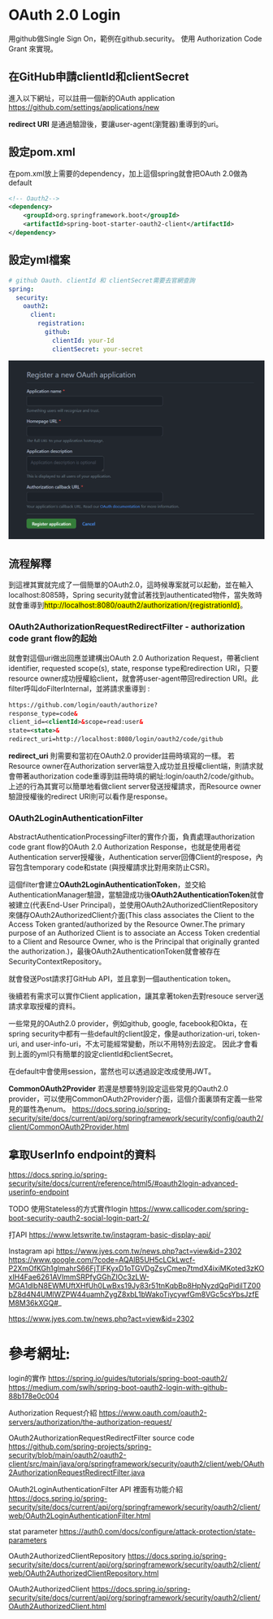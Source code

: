 # OAuth 2.0 Login
用github做Single Sign On，範例在github.security。
使用 Authorization Code Grant 來實現。

## 在GitHub申請clientId和clientSecret
進入以下網址，可以註冊一個新的OAuth application
https://github.com/settings/applications/new

**redirect URI** 是通過驗證後，要讓user-agent(瀏覽器)重導到的uri。

## 設定pom.xml
在pom.xml放上需要的dependency，加上這個spring就會把OAuth 2.0做為default
```xml
<!-- Oauth2-->
<dependency>
    <groupId>org.springframework.boot</groupId>
	<artifactId>spring-boot-starter-oauth2-client</artifactId>
</dependency>
```
## 設定yml檔案
```yml
# github Oauth. clientId 和 clientSecret需要去官網查詢
spring:
  security:
    oauth2:
      client:
        registration:
          github:
            clientId: your-Id
            clientSecret: your-secret
```

![github oauth application](/picture/15_registerOauthApplication.png)

## 流程解釋
到這裡其實就完成了一個簡單的OAuth2.0，這時候專案就可以起動，並在輸入localhost:8085時，Spring security就會試著找到authenticated物件，當失敗時就會重導到<mark>http://localhost:8080/oauth2/authorization/{registrationId}</mark>。

### OAuth2AuthorizationRequestRedirectFilter - authorization code grant flow的起始
就會對這個uri做出回應並建構出OAuth 2.0 Authorization Request，帶著client identifier, requested scope(s), state, response type和redirection URI，只要resource owner成功授權給client，就會將user-agent帶回redirection URI。此filter呼叫doFilterInternal，並將請求重導到 : 
```xml
https://github.com/login/oauth/authorize?
response_type=code&
client_id=<clientId>&scope=read:user&
state=<state>&
redirect_uri=http://localhost:8080/login/oauth2/code/github
```
**redirect_uri** 則需要和當初在OAuth2.0 provider註冊時填寫的一樣。
若Resource owner在Authorization server端登入成功並且授權client端，則請求就會帶著authorization code重導到註冊時填的網址:login/oauth2/code/github。
上述的行為其實可以簡單地看做client server發送授權請求，而Resource owner驗證授權後的redirect URI則可以看作是response。
### OAuth2LoginAuthenticationFilter
AbstractAuthenticationProcessingFilter的實作介面，負責處理authorization code grant flow的OAuth 2.0 Authorization Response，也就是使用者從Authentication server授權後，Authentication server回傳Client的respose，內容包含temporary code和state (與授權請求比對用來防止CSR)。

這個filter會建立**OAuth2LoginAuthenticationToken**，並交給AuthenticationManager驗證，當驗證成功後**OAuth2AuthenticationToken**就會被建立(代表End-User Principal)，並使用OAuth2AuthorizedClientRepository來儲存OAuth2AuthorizedClient介面(This class associates the Client to the Access Token granted/authorized by the Resource Owner.The primary purpose of an Authorized Client is to associate an Access Token credential to a Client and Resource Owner, who is the Principal that originally granted the authorization.)，最後OAuth2AuthenticationToken就會被存在SecurityContextRepository。



就會發送Post請求打GitHub API，並且拿到一個authentication token。


後續若有需求可以實作Client application，讓其拿著token去對resouce server送請求拿取授權的資料。

一些常見的OAuth2.0 provider，例如github, google, facebook和Okta，在spring security中都有一些default的client設定，像是authorization-uri, token-uri, and user-info-uri，不太可能經常變動，所以不用特別去設定。
因此才會看到上面的yml只有簡單的設定clientId和clientSecret。

在default中會使用session，當然也可以透過設定改成使用JWT。

**CommonOAuth2Provider**
若還是想要特別設定這些常見的Oauth2.0 provider，可以使用CommonOAuth2Provider介面，這個介面裏頭有定義一些常見的屬性為enum。
https://docs.spring.io/spring-security/site/docs/current/api/org/springframework/security/config/oauth2/client/CommonOAuth2Provider.html

## 拿取UserInfo endpoint的資料
https://docs.spring.io/spring-security/site/docs/current/reference/html5/#oauth2login-advanced-userinfo-endpoint



TODO
使用Stateless的方式實作login
https://www.callicoder.com/spring-boot-security-oauth2-social-login-part-2/

打API
https://www.letswrite.tw/instagram-basic-display-api/

Instagram api
https://www.jyes.com.tw/news.php?act=view&id=2302
https://www.google.com/?code=AQAlB5UH5cLCkLwcf-P2XmOfKGh1glmahrS66FjTIFKyxD1oTGVDgZsyCmep7tmdX4ixiMKoted3zKOxIH4Fae6261AVImmSRPfyGGhZIOc3zLW-MGA1dlbN8EWMUftXHfUh0LwBxs19Jy83r51tnKqbBp8HpNyzdQqPidilTZ00bZ8d4N4UMlWZPW44uamhZygZ8xbL1bWakoTiycywfGm8VGc5csYbsJzfEM8M36kXGQ#_

https://www.jyes.com.tw/news.php?act=view&id=2302

# 參考網址:
login的實作
https://spring.io/guides/tutorials/spring-boot-oauth2/
https://medium.com/swlh/spring-boot-oauth2-login-with-github-88b178e0c004

Authorization Request介紹
https://www.oauth.com/oauth2-servers/authorization/the-authorization-request/

OAuth2AuthorizationRequestRedirectFilter source code
https://github.com/spring-projects/spring-security/blob/main/oauth2/oauth2-client/src/main/java/org/springframework/security/oauth2/client/web/OAuth2AuthorizationRequestRedirectFilter.java

OAuth2LoginAuthenticationFilter API 裡面有功能介紹
https://docs.spring.io/spring-security/site/docs/current/api/org/springframework/security/oauth2/client/web/OAuth2LoginAuthenticationFilter.html

stat parameter
https://auth0.com/docs/configure/attack-protection/state-parameters

OAuth2AuthorizedClientRepository
https://docs.spring.io/spring-security/site/docs/current/api/org/springframework/security/oauth2/client/web/OAuth2AuthorizedClientRepository.html

OAuth2AuthorizedClient
https://docs.spring.io/spring-security/site/docs/current/api/org/springframework/security/oauth2/client/OAuth2AuthorizedClient.html